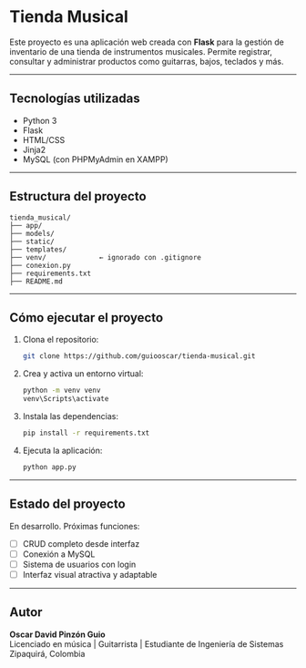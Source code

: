 # Tienda Musical

Este proyecto es una aplicación web creada con **Flask** para la gestión de inventario de una tienda de instrumentos musicales. Permite registrar, consultar y administrar productos como guitarras, bajos, teclados y más.

---

## Tecnologías utilizadas

- Python 3  
- Flask  
- HTML/CSS  
- Jinja2  
- MySQL (con PHPMyAdmin en XAMPP)

---

## Estructura del proyecto

```
tienda_musical/
├── app/
├── models/
├── static/
├── templates/
├── venv/             ← ignorado con .gitignore
├── conexion.py
├── requirements.txt
├── README.md
```

---

## Cómo ejecutar el proyecto

1. Clona el repositorio:
   ```bash
   git clone https://github.com/guiooscar/tienda-musical.git
   ```

2. Crea y activa un entorno virtual:
   ```bash
   python -m venv venv
   venv\Scripts\activate
   ```

3. Instala las dependencias:
   ```bash
   pip install -r requirements.txt
   ```

4. Ejecuta la aplicación:
   ```bash
   python app.py
   ```

---

## Estado del proyecto

En desarrollo. Próximas funciones:

- [ ] CRUD completo desde interfaz  
- [ ] Conexión a MySQL  
- [ ] Sistema de usuarios con login  
- [ ] Interfaz visual atractiva y adaptable

---

## Autor

**Oscar David Pinzón Guio**  
Licenciado en música | Guitarrista | Estudiante de Ingeniería de Sistemas  
Zipaquirá, Colombia
